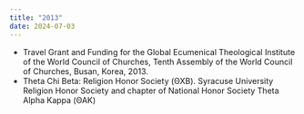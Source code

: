 ```yaml
---
title: "2013"
date: 2024-07-03
---
```

- Travel Grant and Funding for the Global Ecumenical Theological Institute of the World Council of Churches, Tenth Assembly of the World Council of Churches, Busan, Korea, 2013.
- Theta Chi Beta: Religion Honor Society (ΘΧΒ). Syracuse University Religion Honor Society and chapter of National Honor Society Theta Alpha Kappa (ΘΑΚ)
   
